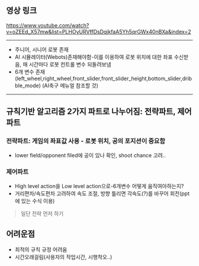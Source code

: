 ## 영상 링크
https://www.youtube.com/watch?v=oZEEd_X57mw&list=PLHOyURVffDsDqjkfaA5Yh5qrGWx40nBXa&index=2

---

- 주니어, 시니어 로봇 존재
- AI 시뮬레이터(Webots)존재해야함-이를 이용하여 로봇 위치에 대한 좌표 수신받음, 매 시간마다 로봇 컨트롤 변수 되돌려보냄
- 6개 변수 존재(left_wheel,right_wheel,front_slider,front_slider_height,bottom_slider,dribble_mode) (AI축구 메뉴얼 참조할 것)

---
## 규칙기반 알고리즘 2가지 파트로 나누어짐: 전략파트, 제어파트
### 전략파트: 게임의 좌표값 사용 - 로봇 위치, 공의 포지션이 중요함
- lower field/opponent filed에 공이 있나 확인, shoot chance 고려..

### 제어파트
- High level action을 Low level action으로-6개변수 어떻게 움직여아하는지?
- 거리편차/속도편차 고려하여 속도 조절, 방향 틀리면 각속도(?)를 바꾸어 회전(ppt에 있는 수식 이용)

>일단 전략 먼저 하기

## 어려운점
- 최적의 규칙 규정 어려움
- 시간오래걸림(사용자의 작업시간, 시행착오..)

